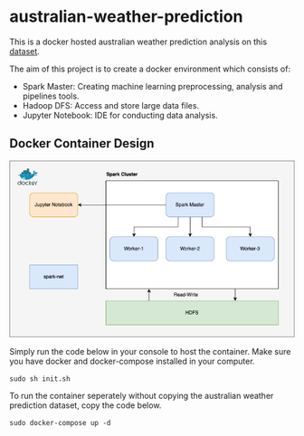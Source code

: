 # australian-weather-prediction

This is a docker hosted australian weather prediction analysis on this [dataset](https://www.kaggle.com/datasets/arunavakrchakraborty/australia-weather-data). 

The aim of this project is to create a docker environment which consists of:
- Spark Master: Creating machine learning preprocessing, analysis and pipelines tools.
- Hadoop DFS: Access and store large data files.
- Jupyter Notebook: IDE for conducting data analysis.

## Docker Container Design
![architecture design](https://github.com/stevenlimcorn/australian-weather-prediction/blob/a3be3e81c0e8b958b2858a48ec8c6d52cb2d7e24/environment.png)

Simply run the code below in your console to host the container. Make sure you have docker and docker-compose installed in your computer.

```console
sudo sh init.sh
```

To run the container seperately without copying the australian weather prediction dataset, copy the code below.
```console
sudo docker-compose up -d 
```
